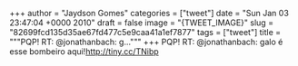 
+++
author = "Jaydson Gomes"
categories = ["tweet"]
date = "Sun Jan 03 23:47:04 +0000 2010"
draft = false
image = "{TWEET_IMAGE}"
slug = "82699fcd135d35ae67fd477c5e9caa41a1ef7877"
tags = ["tweet"]
title = """PQP! RT: @jonathanbach: g..."""
+++
PQP! RT: @jonathanbach: galo é esse bombeiro aqui!http://tiny.cc/TNibp
